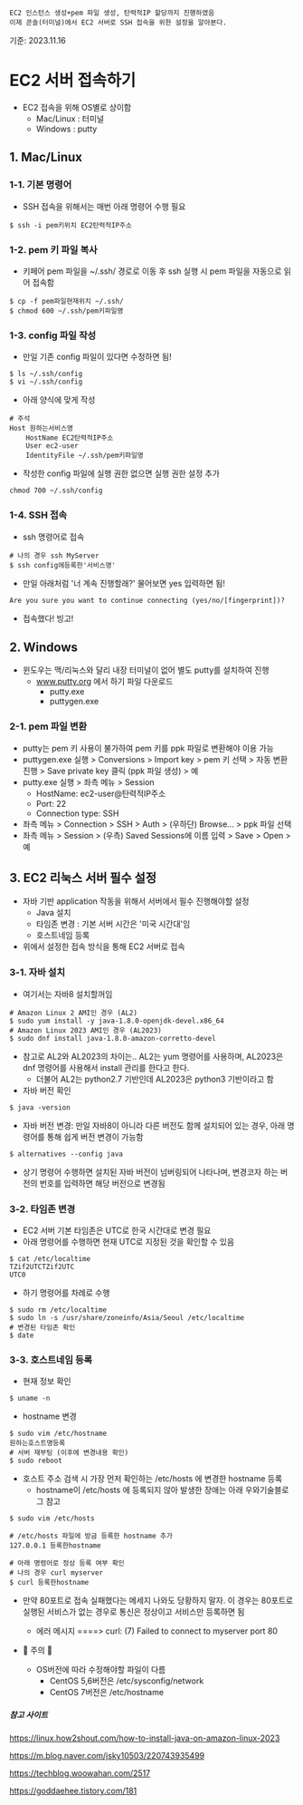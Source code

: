 ```
EC2 인스턴스 생성+pem 파일 생성, 탄력적IP 할당까지 진행하였음
이제 콘솔(터미널)에서 EC2 서버로 SSH 접속을 위한 설정을 알아본다.
```
기준: 2023.11.16

# EC2 서버 접속하기
- EC2 접속을 위해 OS별로 상이함
  - Mac/Linux : 터미널
  - Windows : putty
 
## 1. Mac/Linux
### 1-1. 기본 명령어
- SSH 접속을 위해서는 매번 아래 명령어 수행 필요
```
$ ssh -i pem키위치 EC2탄력적IP주소
```

### 1-2. pem 키 파일 복사
- 키페어 pem 파일을 ~/.ssh/ 경로로 이동 후 ssh 실행 시 pem 파일을 자동으로 읽어 접속함
```
$ cp -f pem파일현재위치 ~/.ssh/
$ chmod 600 ~/.ssh/pem키파일명
```

### 1-3. config 파일 작성
- 만일 기존 config 파일이 있다면 수정하면 됨!
```
$ ls ~/.ssh/config
$ vi ~/.ssh/config
```
- 아래 양식에 맞게 작성
```
# 주석
Host 원하는서비스명
    HostName EC2탄력적IP주소
    User ec2-user
    IdentityFile ~/.ssh/pem키파일명
```
- 작성한 config 파일에 실행 권한 없으면 실행 권한 설정 추가
```
chmod 700 ~/.ssh/config
```

### 1-4. SSH 접속
- ssh 명령어로 접속
```
# 나의 경우 ssh MyServer
$ ssh config에등록한'서비스명'
```
- 만일 아래처럼 '너 계속 진행할래?' 물어보면 yes 입력하면 됨!
```
Are you sure you want to continue connecting (yes/no/[fingerprint])?
```
- 접속했다! 빙고!

## 2. Windows
- 윈도우는 맥/리눅스와 달리 내장 터미널이 없어 별도 putty를 설치하여 진행
  - www.putty.org 에서 하기 파일 다운로드
    - putty.exe
    - puttygen.exe
   
### 2-1. pem 파일 변환
- putty는 pem 키 사용이 불가하여 pem 키를 ppk 파일로 변환해야 이용 가능
- puttygen.exe 실행 > Conversions > Import key > pem 키 선택 > 자동 변환 진행 > Save private key 클릭 (ppk 파일 생성) > 예
- putty.exe 실행 > 좌측 메뉴 > Session
  - HostName: ec2-user@탄력적IP주소
  - Port: 22
  - Connection type: SSH
- 좌측 메뉴 > Connection > SSH > Auth > (우하단) Browse... > ppk 파일 선택
- 좌측 메뉴 > Session > (우측) Saved Sessions에 이름 입력 > Save > Open > 예


## 3. EC2 리눅스 서버 필수 설정
- 자바 기반 application 작동을 위해서 서버에서 필수 진행해야할 설정
  - Java 설치
  - 타임존 변경 : 기본 서버 시간은 '미국 시간대'임
  - 호스트네임 등록
- 위에서 설정한 접속 방식을 통해 EC2 서버로 접속
 
### 3-1. 자바 설치
- 여기서는 자바8 설치할꺼임
```
# Amazon Linux 2 AMI인 경우 (AL2)
$ sudo yum install -y java-1.8.0-openjdk-devel.x86_64
# Amazon Linux 2023 AMI인 경우 (AL2023)
$ sudo dnf install java-1.8.0-amazon-corretto-devel
```
- 참고로 AL2와 AL2023의 차이는.. AL2는 yum 명령어를 사용하며, AL2023은 dnf 명령어를 사용해서 install 관리를 한다고 한다.
  - 더불어 AL2는 python2.7 기반인데 AL2023은 python3 기반이라고 함
- 자바 버전 확인
```
$ java -version
```
- 자바 버전 변경: 만일 자바8이 아니라 다른 버전도 함께 설치되어 있는 경우, 아래 명령어를 통해 쉽게 버전 변경이 가능함
```
$ alternatives --config java
```
  - 상기 명령어 수행하면 설치된 자바 버전이 넘버링되어 나타나며, 변경코자 하는 버전의 번호를 입력하면 해당 버전으로 변경됨

### 3-2. 타임존 변경
- EC2 서버 기본 타임존은 UTC로 한국 시간대로 변경 필요
- 아래 명령어를 수행하면 현재 UTC로 지정된 것을 확인할 수 있음
```
$ cat /etc/localtime
TZif2UTCTZif2UTC
UTC0
```
- 하기 명령어를 차례로 수행
```
$ sudo rm /etc/localtime
$ sudo ln -s /usr/share/zoneinfo/Asia/Seoul /etc/localtime
# 변경된 타임존 확인
$ date
```

### 3-3. 호스트네임 등록
- 현재 정보 확인
```
$ uname -n
```
- hostname 변경
```
$ sudo vim /etc/hostname
원하는호스트명등록
# 서버 재부팅 (이후에 변경내용 확인)
$ sudo reboot
```
- 호스트 주소 검색 시 가장 먼저 확인하는 /etc/hosts 에 변경한 hostname 등록
  - hostname이 /etc/hosts 에 등록되지 않아 발생한 장애는 아래 우와기술블로그 참고
```
$ sudo vim /etc/hosts

# /etc/hosts 파일에 방금 등록한 hostname 추가
127.0.0.1 등록한hostname

# 아래 명령어로 정상 등록 여부 확인
# 나의 경우 curl myserver
$ curl 등록한hostname
```
- 만약 80포트로 접속 실패했다는 메세지 나와도 당황하지 말자. 이 경우는 80포트로 실행된 서비스가 없는 경우로 통신은 정상이고 서비스만 등록하면 됨
  - 에러 메시지 ====> curl: (7) Failed to connect to myserver port 80


- 🙈 주의 🙈
  - OS버전에 따라 수정해야할 파일이 다름
    - CentOS 5,6버전은 /etc/sysconfig/network
    - CentOS 7버전은 /etc/hostname
   

##### 참고 사이트
https://linux.how2shout.com/how-to-install-java-on-amazon-linux-2023

https://m.blog.naver.com/jsky10503/220743935499

https://techblog.woowahan.com/2517

https://goddaehee.tistory.com/181

